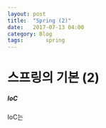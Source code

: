 ```yaml
---
layout: post
title:  "Spring (2)"
date:   2017-07-13 04:00
category: Blog
tags: 		spring 
---
```

# 스프링의 기본 (2)          

##### IoC
IoC는
